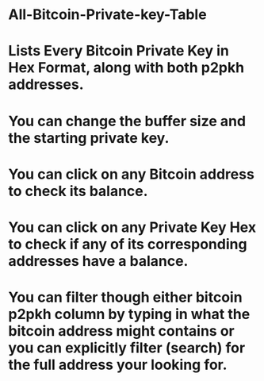 # All-Bitcoin-Private-key-Table
# Lists Every Bitcoin Private Key in Hex Format, along with both p2pkh addresses.
# You can change the buffer size and the starting private key.
# You can click on any Bitcoin address to check its balance.
# You can click on any Private Key Hex to check if any of its corresponding addresses have a balance.
# You can filter though either bitcoin p2pkh column by typing in what the bitcoin address might contains or you can explicitly filter (search) for the full address your looking for.
